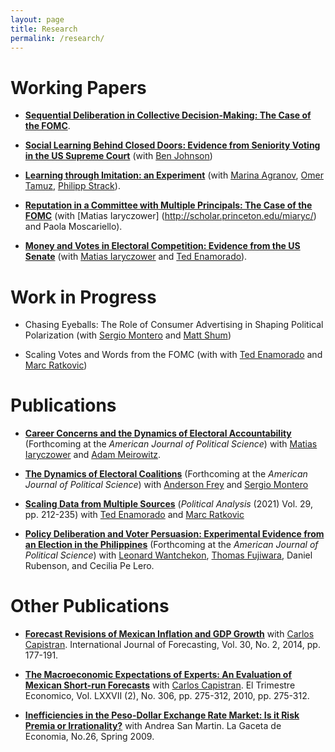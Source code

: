 ```yaml
---
layout: page
title: Research
permalink: /research/
---
```


# Working Papers

 
* [**Sequential Deliberation in Collective Decision-Making: The Case of the FOMC**](/research/seq).

* [**Social Learning Behind Closed Doors: Evidence from
  Seniority Voting in the US Supreme Court**](/research/seq_sc) (with
  [Ben Johnson](https://pennstatelaw.psu.edu/faculty/johnson))
  
* [**Learning through Imitation: an Experiment**](/research/learning)  (with [Marina
    Agranov](https://agranov.caltech.edu/), [Omer
    Tamuz](http://tamuz.caltech.edu/), [Philipp Strack](https://www.philippstrack.com/)).

* [**Reputation in a Committee with Multiple Principals: The Case of
  the FOMC**](/research/reputation) (with [Matias
  Iaryczower] (http://scholar.princeton.edu/miaryc/) and Paola Moscariello).
  

 * [**Money and Votes in Electoral Competition: Evidence from the US Senate**](/research/donors.md)  (with [Matias
  Iaryczower](http://scholar.princeton.edu/miaryc/) and  [Ted Enamorado](https://www.tedenamorado.com/)).


# Work in Progress

*  Chasing Eyeballs: The Role of Consumer Advertising in Shaping Political Polarization (with [Sergio Montero](https://www.sas.rochester.edu/psc/smontero/) and [Matt Shum](http://www.its.caltech.edu/~mshum/))

* Scaling Votes and Words from the FOMC (with  with  [Ted Enamorado](https://www.tedenamorado.com/) and
  [Marc Ratkovic](http://www.princeton.edu/~ratkovic/))


# Publications
 * [**Career Concerns and the Dynamics of Electoral Accountability**](/research/sendyn)
  (Forthcoming at the *American Journal of Political Science*) with
  [Matias Iaryczower](http://scholar.princeton.edu/miaryc/) and
  [Adam Meirowitz](http://www.princeton.edu/~ameirowi/).

* [__The Dynamics of Electoral Coalitions__](/research/coalition)
  (Forthcoming at the  *American Journal of Political Science*) with
  [Anderson Frey](https://www.andersonfrey.com) and [Sergio
  Montero](https://www.sas.rochester.edu/psc/smontero/ )
  
* [__Scaling Data from Multiple Sources__](/research/m2ds)
  (*Political Analysis* (2021) Vol. 29, pp. 212-235)
  with  [Ted Enamorado](https://www.tedenamorado.com/) and
  [Marc Ratkovic](http://www.princeton.edu/~ratkovic/)

* [__Policy Deliberation and Voter Persuasion: Experimental Evidence
  from an Election in the Philippines__](/research/philippines)
  (Forthcoming at the  *American Journal of Political Science*)
  with [Leonard Wantchekon](http://scholar.princeton.edu/lwantche),
  [Thomas Fujiwara](http://www.princeton.edu/~fujiwara), Daniel
  Rubenson, and Cecilia Pe Lero.
  
  
# Other Publications

* [__Forecast Revisions of Mexican Inflation and GDP Growth__](/research/forerev) with
  [Carlos Capistran](http://www.carloscapistran.com/). International
  Journal of Forecasting, Vol. 30, No. 2, 2014, pp. 177-191.


* [__The Macroeconomic Expectations of Experts: An Evaluation of Mexican Short-run Forecasts__](/research/foreeff) with
  [Carlos Capistran](http://www.carloscapistran.com/). El Trimestre
  Economico, Vol. LXXVII (2), No. 306, pp. 275-312, 2010, pp. 275-312.

* [__Inefficiencies in the Peso-Dollar Exchange Rate Market: Is it Risk Premia or Irrationality?__](/research/fx)
  with Andrea San Martin. La Gaceta de Economia, No.26, Spring 2009.
